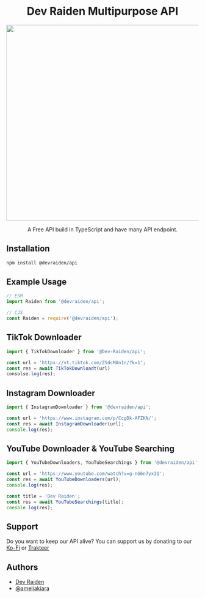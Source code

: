 <h1 align='center'>
Dev Raiden Multipurpose API
</h1>

<p align='center'>
<img width='512' height='512' src='https://cdn.discordapp.com/attachments/977131142262169600/982094496332382218/MeeS-Logo.jpg' />
</p>
<p align='center'> 
A Free API build in TypeScript and have many API endpoint.
</p>

## Installation

```bash
npm install @devraiden/api
```

## Example Usage

```js
// ESM
import Raiden from '@devraiden/api';

// CJS
const Raiden = require('@devraiden/api');
```

## TikTok Downloader

```js
import { TikTokDownloader } from '@Dev-Raiden/api';

const url = 'https://vt.tiktok.com/ZSdcMAn1n/?k=1';
const res = await TikTokDownloadt(url)
consolse.log(res);
```

## Instagram Downloader
```js
import { InstagramDownloader } from '@devraiden/api';

const url = 'https://www.instagram.com/p/CcgDk-AFZKN/';
const res = await InstagramDownloader(url);
console.log(res);
```

## YouTube Downloader & YouTube Searching

```js
import { YouTubeDownloaders, YouTubeSearchings } from '@devraiden/api';

const url = 'https://www.youtube.com/watch?v=g-nG6n7yx3Q';
const res = await YouTubeDownloaders(url);
console.log(res);

const title = 'Dev Raiden';
const res = await YouTubeSearchings(title);
console.log(res);
```

## Support
Do you want to keep our API alive? You can support us by donating to our [Ko-Fi](https://ko-fi.com/devraiden) or [Trakteer](https://trakteer.id/devraiden)

## Authors

- [Dev Raiden](https://www.github.com/Dev-Raiden)
- [@ameliakiara](https://www.github.com/ameliakiara)